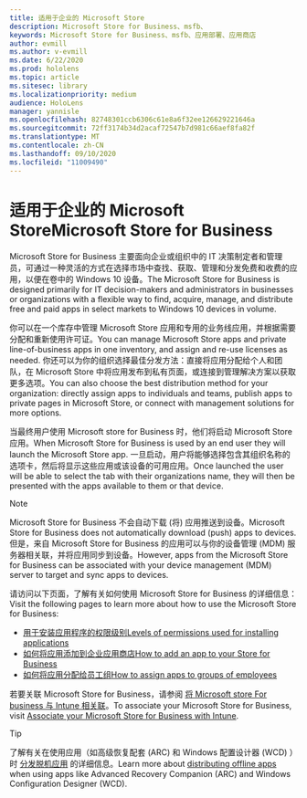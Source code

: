 ```yaml
---
title: 适用于企业的 Microsoft Store
description: Microsoft Store for Business、msfb、
keywords: Microsoft Store for Business、msfb、应用部署、应用商店
author: evmill
ms.author: v-evmill
ms.date: 6/22/2020
ms.prod: hololens
ms.topic: article
ms.sitesec: library
ms.localizationpriority: medium
audience: HoloLens
manager: yannisle
ms.openlocfilehash: 82748301ccb6306c61e8a6f32ee126629221646a
ms.sourcegitcommit: 72ff3174b34d2acaf72547b7d981c66aef8fa82f
ms.translationtype: MT
ms.contentlocale: zh-CN
ms.lasthandoff: 09/10/2020
ms.locfileid: "11009490"
---
```

# <span data-ttu-id="f1e61-104">适用于企业的 Microsoft Store</span><span class="sxs-lookup"><span data-stu-id="f1e61-104">Microsoft Store for Business</span></span>

<span data-ttu-id="f1e61-105">Microsoft Store for Business 主要面向企业或组织中的 IT 决策制定者和管理员，可通过一种灵活的方式在选择市场中查找、获取、管理和分发免费和收费的应用，以便在卷中的 Windows 10 设备。</span><span class="sxs-lookup"><span data-stu-id="f1e61-105">The Microsoft Store for Business is designed primarily for IT decision-makers and administrators in businesses or organizations with a flexible way to find, acquire, manage, and distribute free and paid apps in select markets to Windows 10 devices in volume.</span></span> 

<span data-ttu-id="f1e61-106">你可以在一个库存中管理 Microsoft Store 应用和专用的业务线应用，并根据需要分配和重新使用许可证。</span><span class="sxs-lookup"><span data-stu-id="f1e61-106">You can manage Microsoft Store apps and private line-of-business apps in one inventory, and assign and re-use licenses as needed.</span></span> <span data-ttu-id="f1e61-107">你还可以为你的组织选择最佳分发方法：直接将应用分配给个人和团队，在 Microsoft Store 中将应用发布到私有页面，或连接到管理解决方案以获取更多选项。</span><span class="sxs-lookup"><span data-stu-id="f1e61-107">You can also choose the best distribution method for your organization: directly assign apps to individuals and teams, publish apps to private pages in Microsoft Store, or connect with management solutions for more options.</span></span>

<span data-ttu-id="f1e61-108">当最终用户使用 Microsoft store for Business 时，他们将启动 Microsoft Store 应用。</span><span class="sxs-lookup"><span data-stu-id="f1e61-108">When Microsoft Store for Business is used by an end user they will launch the Microsoft Store app.</span></span> <span data-ttu-id="f1e61-109">一旦启动，用户将能够选择包含其组织名称的选项卡，然后将显示这些应用或该设备的可用应用。</span><span class="sxs-lookup"><span data-stu-id="f1e61-109">Once launched the user will be able to select the tab with their organizations name, they will then be presented with the apps available to them or that device.</span></span>

> [!Note] 
> <span data-ttu-id="f1e61-110">Microsoft Store for Business 不会自动下载 (将) 应用推送到设备。</span><span class="sxs-lookup"><span data-stu-id="f1e61-110">Microsoft Store for Business does not automatically download (push) apps to devices.</span></span> <span data-ttu-id="f1e61-111">但是，来自 Microsoft Store for Business 的应用可以与你的设备管理 (MDM) 服务器相关联，并将应用同步到设备。</span><span class="sxs-lookup"><span data-stu-id="f1e61-111">However, apps from the Microsoft Store for Business can be associated with your device management (MDM) server to target and sync apps to devices.</span></span>

<span data-ttu-id="f1e61-112">请访问以下页面，了解有关如何使用 Microsoft Store for Business 的详细信息：</span><span class="sxs-lookup"><span data-stu-id="f1e61-112">Visit the following pages to learn more about how to use the Microsoft Store for Business:</span></span>
* [<span data-ttu-id="f1e61-113">用于安装应用程序的权限级别</span><span class="sxs-lookup"><span data-stu-id="f1e61-113">Levels of permissions used for installing applications</span></span>](https://docs.microsoft.com/mem/intune/configuration/device-restrictions-windows-holographic#app-store)
* [<span data-ttu-id="f1e61-114">如何将应用添加到企业应用商店</span><span class="sxs-lookup"><span data-stu-id="f1e61-114">How to add an app to your Store for Business</span></span>](https://docs.microsoft.com/mem/intune/apps/store-apps-windows)
* [<span data-ttu-id="f1e61-115">如何将应用分配给员工组</span><span class="sxs-lookup"><span data-stu-id="f1e61-115">How to assign apps to groups of employees</span></span>](https://docs.microsoft.com/mem/intune/apps/windows-store-for-business)

<span data-ttu-id="f1e61-116">若要关联 Microsoft Store for Business，请参阅 [将 Microsoft store For business 与 Intune 相关联](https://docs.microsoft.com/mem/intune/apps/windows-store-for-business#associate-your-microsoft-store-for-business-account-with-intune)。</span><span class="sxs-lookup"><span data-stu-id="f1e61-116">To associate your Microsoft Store for Business, visit [Associate your Microsoft Store for Business with Intune](https://docs.microsoft.com/mem/intune/apps/windows-store-for-business#associate-your-microsoft-store-for-business-account-with-intune).</span></span>

> [!Tip] 
> <span data-ttu-id="f1e61-117">了解有关在使用应用（如高级恢复配套 (ARC) 和 Windows 配置设计器 (WCD) ）时 [分发脱机应用](https://docs.microsoft.com/microsoft-store/distribute-offline-apps) 的详细信息。</span><span class="sxs-lookup"><span data-stu-id="f1e61-117">Learn more about [distributing offline apps](https://docs.microsoft.com/microsoft-store/distribute-offline-apps) when using apps like Advanced Recovery Companion (ARC) and Windows Configuration Designer (WCD).</span></span>
